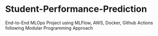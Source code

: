 # Student-Performance-Prediction
End-to-End MLOps Project using MLFlow, AWS, Docker, Github Actions following Modular Programming Approach
